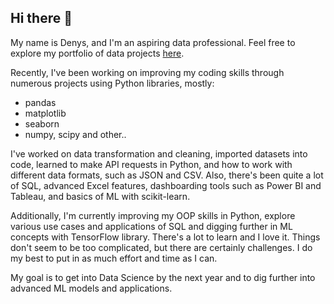 ## Hi there 👋

My name is Denys, and I'm an aspiring data professional.
Feel free to explore my portfolio of data projects [here](https://github.com/NephriteLabs/Portfolio).

Recently, I've been working on improving my coding skills through numerous projects using Python libraries, mostly:
- pandas
- matplotlib
- seaborn
- numpy, scipy and other..

I've worked on data transformation and cleaning, imported datasets into code, learned to make API requests in Python, and how to work with different data formats, such as JSON and CSV. 
Also, there's been quite a lot of SQL, advanced Excel features, dashboarding tools such as Power BI and Tableau, and basics of ML with scikit-learn.

Additionally, I'm currently improving my OOP skills in Python, explore various use cases and applications of SQL and digging further in ML concepts with TensorFlow library.
There's a lot to learn and I love it. Things don't seem to be too complicated, but there are certainly challenges. I do my best to put in as much effort and time as I can.

My goal is to get into Data Science by the next year and to dig further into advanced ML models and applications.
